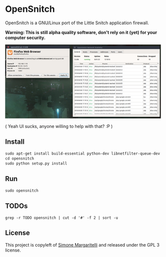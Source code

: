 # OpenSnitch

OpenSnitch is a GNU/Linux port of the Little Snitch application firewall.

**Warning: This is still alpha quality software, don't rely on it (yet) for your computer security.**

<center>
  <img src="https://raw.githubusercontent.com/evilsocket/opensnitch/master/screenshot.png" alt="OpenSnitch"/>
</center>

( Yeah UI sucks, anyone willing to help with that? :P )

## Install

    sudo apt-get install build-essential python-dev libnetfilter-queue-dev
    cd opensnitch
    sudo python setup.py install

## Run

    sudo opensnitch

## TODOs

    grep -r TODO opensnitch | cut -d '#' -f 2 | sort -u

## License

This project is copyleft of [Simone Margaritelli](http://www.evilsocket.net/) and released under the GPL 3 license.
